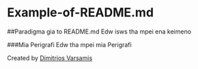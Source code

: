 # Example-of-README.md

##Paradigma gia to README.md
Edw isws tha mpei ena keimeno

###Mia Perigrafi
Edw tha mpei mia Perigrafi

Created by [Dimitrios Varsamis](https://www.youtube.com/)
